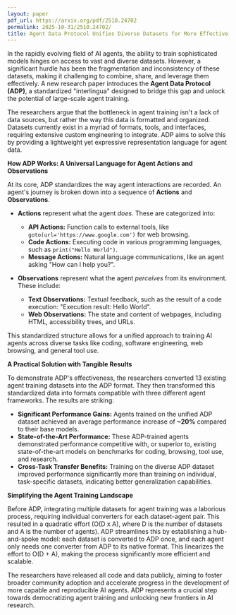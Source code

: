 ```yaml
---
layout: paper
pdf_url: https://arxiv.org/pdf/2510.24702
permalink: 2025-10-31/2510.24702/
title: Agent Data Protocol Unifies Diverse Datasets for More Effective AI Agent Training
---
```




In the rapidly evolving field of AI agents, the ability to train sophisticated models hinges on access to vast and diverse datasets. However, a significant hurdle has been the fragmentation and inconsistency of these datasets, making it challenging to combine, share, and leverage them effectively. A new research paper introduces the **Agent Data Protocol (ADP)**, a standardized "interlingua" designed to bridge this gap and unlock the potential of large-scale agent training.

The researchers argue that the bottleneck in agent training isn't a lack of data sources, but rather the way this data is formatted and organized. Datasets currently exist in a myriad of formats, tools, and interfaces, requiring extensive custom engineering to integrate. ADP aims to solve this by providing a lightweight yet expressive representation language for agent data.

**How ADP Works: A Universal Language for Agent Actions and Observations**

At its core, ADP standardizes the way agent interactions are recorded. An agent's journey is broken down into a sequence of **Actions** and **Observations**.

*   **Actions** represent what the agent *does*. These are categorized into:
    *   **API Actions:** Function calls to external tools, like `goto(url='https://www.google.com')` for web browsing.
    *   **Code Actions:** Executing code in various programming languages, such as `print("Hello World")`.
    *   **Message Actions:** Natural language communications, like an agent asking "How can I help you?".

*   **Observations** represent what the agent *perceives* from its environment. These include:
    *   **Text Observations:** Textual feedback, such as the result of a code execution: "Execution result: Hello World".
    *   **Web Observations:** The state and content of webpages, including HTML, accessibility trees, and URLs.

This standardized structure allows for a unified approach to training AI agents across diverse tasks like coding, software engineering, web browsing, and general tool use.

**A Practical Solution with Tangible Results**

To demonstrate ADP's effectiveness, the researchers converted 13 existing agent training datasets into the ADP format. They then transformed this standardized data into formats compatible with three different agent frameworks. The results are striking:

*   **Significant Performance Gains:** Agents trained on the unified ADP dataset achieved an average performance increase of **~20%** compared to their base models.
*   **State-of-the-Art Performance:** These ADP-trained agents demonstrated performance competitive with, or superior to, existing state-of-the-art models on benchmarks for coding, browsing, tool use, and research.
*   **Cross-Task Transfer Benefits:** Training on the diverse ADP dataset improved performance significantly more than training on individual, task-specific datasets, indicating better generalization capabilities.

**Simplifying the Agent Training Landscape**

Before ADP, integrating multiple datasets for agent training was a laborious process, requiring individual converters for each dataset-agent pair. This resulted in a quadratic effort (O(D x A), where D is the number of datasets and A is the number of agents). ADP streamlines this by establishing a hub-and-spoke model: each dataset is converted to ADP once, and each agent only needs one converter from ADP to its native format. This linearizes the effort to O(D + A), making the process significantly more efficient and scalable.

The researchers have released all code and data publicly, aiming to foster broader community adoption and accelerate progress in the development of more capable and reproducible AI agents. ADP represents a crucial step towards democratizing agent training and unlocking new frontiers in AI research.